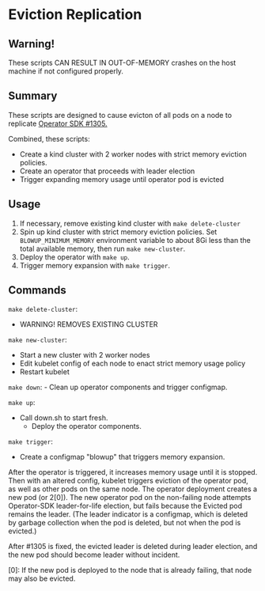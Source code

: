 # Eviction Replication

## Warning!
These scripts CAN RESULT IN OUT-OF-MEMORY crashes on the host machine if
not configured properly.

## Summary

These scripts are designed to cause evicton of all pods on a node to
replicate [Operator SDK #1305.](https://github.com/operator-framework/operator-sdk/issues/1305)

Combined, these scripts:
  - Create a kind cluster with 2 worker nodes with strict memory
      eviction policies.
  - Create an operator that proceeds with leader election
  - Trigger expanding memory usage until operator pod is evicted

## Usage

1. If necessary, remove existing kind cluster with `make delete-cluster`
1. Spin up kind cluster with strict memory eviction policies. Set
   `BLOWUP_MINIMUM_MEMORY` environment variable to about 8Gi less than
   the total available memory, then run `make new-cluster`.
1. Deploy the operator with `make up`.
1. Trigger memory expansion with `make trigger`.

## Commands

`make delete-cluster`:
  - WARNING!  REMOVES EXISTING CLUSTER

`make new-cluster`:
  - Start a new cluster with 2 worker nodes
  - Edit kubelet config of each node to enact strict memory usage policy
  - Restart kubelet

`make down`:
	- Clean up operator components and trigger configmap.

`make up`:
  - Call down.sh to start fresh.
	- Deploy the operator components.

`make trigger`:
  - Create a configmap "blowup" that triggers memory expansion.

After the operator is triggered, it increases memory usage until it is
stopped. Then with an altered config, kubelet triggers eviction of the
operator pod, as well as other pods on the same node. The operator
deployment creates a new pod (or 2[0]). The new operator pod on the
non-failing node attempts Operator-SDK leader-for-life election, but
fails because the Evicted pod remains the leader. (The leader indicator
is a configmap, which is deleted by garbage collection when the pod is
deleted, but not when the pod is evicted.)

After #1305 is fixed, the evicted leader is deleted during leader
election, and the new pod should become leader without incident.

[0]: If the new pod is deployed to the node that is already failing, that node
may also be evicted.
